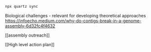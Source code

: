 ``` sh
npx quartz sync
```


Biological challenges - relevant for developing theoretical approaches
https://infoecho.medium.com/why-do-contigs-break-in-a-genome-assembly-6d32fc4f4632

[[assembly outreach]]

[[High level action plan]]